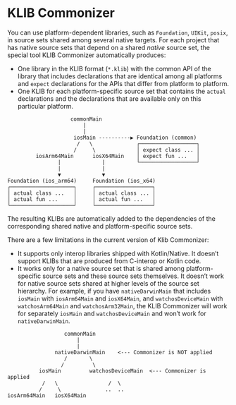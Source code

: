 # KLIB Commonizer

You can use platform-dependent libraries, such as `Foundation`, `UIKit`, `posix`, in source sets shared among several native targets. For each project that has native source sets that depend on a shared _native_ source set, the special tool KLIB Commonizer automatically produces:
* One library in the KLIB format (`*.klib`) with the common API of the library that includes declarations that are identical among all platforms and `expect` declarations for the APIs that differ from platform to platform.
* One KLIB for each platform-specific source set that contains the `actual` declarations and the declarations that are available only on this particular platform.

```
                    commonMain
                        |
                        |
                     iosMain ----------▶ Foundation (common)
                      /   \              ┌──────────────────┐
                     /     \             │ expect class ... │
         iosArm64Main      iosX64Main    │ expect fun ...   │
                |             |          └──────────────────┘
                |             |
                ▼             ▼
Foundation (ios_arm64)     Foundation (ios_x64)
┌────────────────────┐     ┌──────────────────┐
│ actual class ...   │     │ actual class ... │
│ actual fun ...     │     │ actual fun ...   │
└────────────────────┘     └──────────────────┘
```

The resulting KLIBs are automatically added to the dependencies of the corresponding shared native and platform-specific source sets.

There are a few limitations in the current version of Klib Commonizer:
* It supports only interop libraries shipped with Kotlin/Native. It doesn’t support KLIBs that are produced from C-interop or Kotlin code.
* It works only for a native source set that is shared among platform-specific source sets and these source sets themselves. It doesn’t work for native source sets shared at higher levels of the source set hierarchy. For example, if you have `nativeDarwinMain` that includes `iosMain` with `iosArm64Main` and `iosX64Main`, and `watchosDeviceMain` with `watchosArm64Main` and `watchosArm32Main`, the KLIB Commonizer will work for separately `iosMain` and `watchosDeviceMain` and won’t work for `nativeDarwinMain`.

```
                  commonMain
                      |
                      |
               nativeDarwinMain    <--- Commonizer is NOT applied
                  /       \
                 /         \
          iosMain         watchosDeviceMain  <--- Commonizer is applied
           /   \                /  \
          /     \              ..  ..
iosArm64Main   iosX64Main 
```